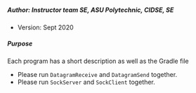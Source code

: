 ##### Author: Instructor team SE, ASU Polytechnic, CIDSE, SE
* Version: Sept 2020

##### Purpose
Each program has a short description as well as the Gradle file
* Please run `DatagramReceive` and `DatagramSend` together.
* Please run `SockServer` and `SockClient` together.
